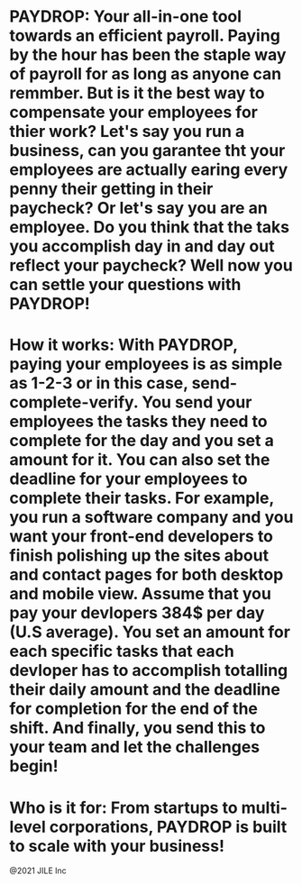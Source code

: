 # PAYDROP: Your all-in-one tool towards an efficient payroll. Paying by the hour has been the staple way of payroll for as long as anyone can remmber. But is it the best way to compensate your employees for thier work? Let's say you run a business, can you garantee tht your employees are actually earing every penny their getting in their paycheck? Or let's say you are an employee. Do you think that the taks you accomplish day in and day out reflect your paycheck? Well now you can settle your questions with PAYDROP!

# How it works: With PAYDROP, paying your employees is as simple as 1-2-3 or in this case, send-complete-verify. You send your employees the tasks they need to complete for the day and you set a amount for it. You can also set the deadline for your employees to complete their tasks. For example, you run a software company and you want your front-end developers to finish polishing up the sites about and contact pages for both desktop and mobile view. Assume that you pay your devlopers 384$ per day (U.S average). You set an amount for each specific tasks that each devloper has to accomplish totalling their daily amount and the deadline for completion for the end of the shift. And finally, you send this to your team and let the challenges begin!

# Who is it for: From startups to multi-level corporations, PAYDROP is built to scale with your business!
@2021 JILE Inc
